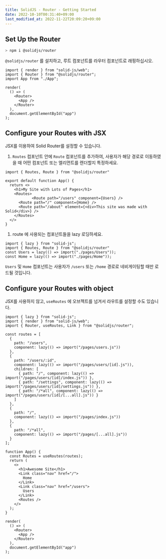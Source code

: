 ```yaml
---
title: SolidJS - Router - Getting Started
date: 2022-10-10T00:31:40+09:00
last_modified_at: 2022-11-22T20:09:20+09:00
---
```


## Set Up the Router

```bash
> npm i @solidjs/router
```

`@solidjs/router` 를 설치하고, 루트 컴포넌트를 라우터 컴포넌트로 래핑하십시오.

```tsx
import { render } from "solid-js/web";
import { Router } from "@solidjs/router";
import App from "./App";

render(
  () => (
    <Router>
      <App />
    </Router>
  ),
  document.getElementById("app")
);
```

## Configure your Routes with JSX

JSX를 이용하여 Solid Router를 설정할 수 있습니다.

1. `Routes` 컴포넌트 안에 `Route` 컴포넌트를 추가하여, 사용자가 해당 경로로 이동하였을 때 어떤 컴포넌트 또는 엘리먼트를 렌더할지 특정하세요.

```tsx
import { Routes, Route } from "@solidjs/router"

export default function App() {
  return <>
    <h1>My Site with Lots of Pages</h1>
    <Routes>
			<Route path="/users" component={Users} />
      <Route path="/" component={Home} />
      <Route path="/about" element={<div>This site was made with Solid</div>} />
    </Routes>
  </>
}
```

1. route 에 사용되는 컴포넌트들을 lazy 로딩하세요.

```tsx
import { lazy } from "solid-js";
import { Routes, Route } from "@solidjs/router"
const Users = lazy(() => import("./pages/Users"));
const Home = lazy(() => import("./pages/Home"));
```

`Users` 및 `Home` 컴포넌트는 사용자가 `/users` 또는 `/home` 경로로 네비게이팅할 때만 로드될 것입니다.

## Configure your Routes with object

JSX를 사용하지 않고, `useRoutes` 에 오브젝트를 넘겨서 라우트를 설정할 수도 있습니다.

```tsx
import { lazy } from "solid-js";
import { render } from "solid-js/web";
import { Router, useRoutes, Link } from "@solidjs/router";

const routes = [
  {
    path: "/users",
    component: lazy(() => import("/pages/users.js"))
  },
  {
    path: "/users/:id",
    component: lazy(() => import("/pages/users/[id].js")),
    children: [
      { path: "/", component: lazy(() => import("/pages/users/[id]/index.js")) },
      { path: "/settings", component: lazy(() => import("/pages/users/[id]/settings.js")) },
      { path: "/*all", component: lazy(() => import("/pages/users/[id]/[...all].js")) }
    ]
  },
  {
    path: "/",
    component: lazy(() => import("/pages/index.js"))
  },
  {
    path: "/*all",
    component: lazy(() => import("/pages/[...all].js"))
  }
];

function App() {
  const Routes = useRoutes(routes);
  return (
    <>
      <h1>Awesome Site</h1>
      <Link class="nav" href="/">
        Home
      </Link>
      <Link class="nav" href="/users">
        Users
      </Link>
      <Routes />
    </>
  );
}

render(
  () => (
    <Router>
      <App />
    </Router>
  ),
  document.getElementById("app")
);
```